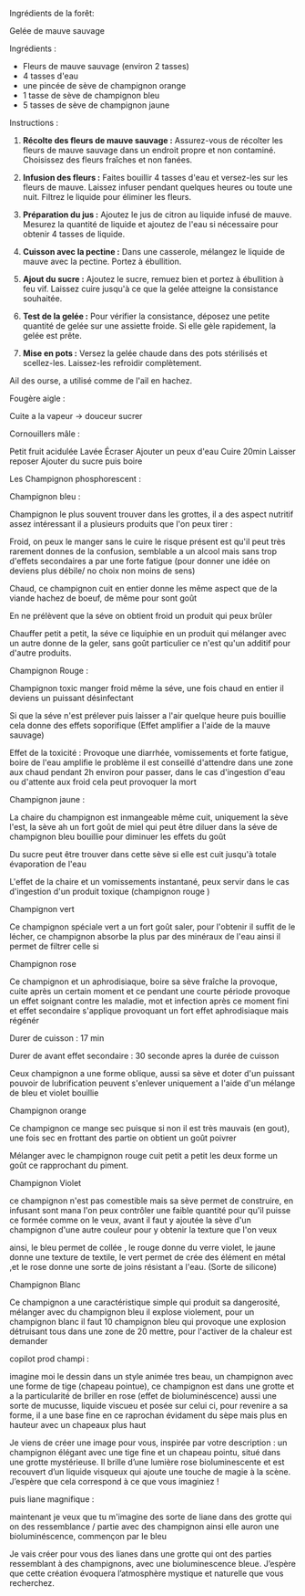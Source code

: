 

Ingrédients de la forêt:

Gelée de mauve sauvage 

Ingrédients :
- Fleurs de mauve sauvage (environ 2 tasses)
- 4 tasses d'eau
- une pincée de sève de champignon orange
- 1 tasse de sève de champignon bleu
- 5 tasses de sève de champignon jaune

Instructions :

1. **Récolte des fleurs de mauve sauvage :** Assurez-vous de récolter les fleurs de mauve sauvage dans un endroit propre et non contaminé. Choisissez des fleurs fraîches et non fanées.

2. **Infusion des fleurs :** Faites bouillir 4 tasses d'eau et versez-les sur les fleurs de mauve. Laissez infuser pendant quelques heures ou toute une nuit. Filtrez le liquide pour éliminer les fleurs.

3. **Préparation du jus :** Ajoutez le jus de citron au liquide infusé de mauve. Mesurez la quantité de liquide et ajoutez de l'eau si nécessaire pour obtenir 4 tasses de liquide.

4. **Cuisson avec la pectine :** Dans une casserole, mélangez le liquide de mauve avec la pectine. Portez à ébullition.

5. **Ajout du sucre :** Ajoutez le sucre, remuez bien et portez à ébullition à feu vif. Laissez cuire jusqu'à ce que la gelée atteigne la consistance souhaitée.

6. **Test de la gelée :** Pour vérifier la consistance, déposez une petite quantité de gelée sur une assiette froide. Si elle gèle rapidement, la gelée est prête.

7. **Mise en pots :** Versez la gelée chaude dans des pots stérilisés et scellez-les. Laissez-les refroidir complètement.


Ail des ourse, a utilisé comme de l'ail en hachez.

Fougère aigle :

Cuite a la vapeur → douceur sucrer 

Cornouillers mâle :

Petit fruit acidulée
Lavée
Écraser
Ajouter un peux d'eau
Cuire 20min
Laisser reposer
Ajouter du sucre puis boire












Les Champignon phosphorescent :

Champignon bleu :

Champignon le plus souvent trouver dans les grottes, il a des aspect nutritif assez intéressant il a plusieurs produits que l'on peux tirer :

Froid, on peux le manger sans le cuire le risque présent est qu'il peut très rarement donnes de la confusion, semblable a un alcool mais sans trop d'effets secondaires a par une forte fatigue (pour donner une idée on deviens plus débile/ no choix non moins de sens)

Chaud, ce champignon cuit en entier donne les même aspect que de la viande hachez de boeuf, de même pour sont goût

En ne prélèvent que la séve on obtient froid un produit qui peux brûler

Chauffer petit a petit, la séve ce liquiphie en un produit qui mélanger avec un autre donne de la geler, sans goût particulier ce n'est qu'un additif pour d'autre produits. 

Champignon Rouge :

Champignon toxic manger froid même la séve, une fois chaud en entier il deviens un puissant désinfectant

Si que la séve n'est prélever puis laisser a l'air quelque heure puis bouillie cela donne des effets soporifique
(Effet amplifier a l'aide de la mauve sauvage)

Effet de la toxicité :
Provoque une diarrhée, vomissements et forte fatigue, boire de l'eau amplifie le problème il est conseillé d'attendre dans une zone aux chaud pendant 2h environ pour passer, dans le cas d'ingestion d'eau ou d'attente aux froid cela peut provoquer la mort

Champignon jaune :

La chaire du champignon est inmangeable même cuit, uniquement la sève l'est, la sève ah un fort goût de miel qui peut être diluer dans la séve de champignon bleu bouillie pour diminuer les effets du goût

Du sucre peut être trouver dans cette sève si elle est cuit jusqu'à totale évaporation de l'eau

L'effet de la chaire et un vomissements instantané, peux servir dans le cas d'ingestion d'un produit toxique (champignon rouge )

Champignon vert 

Ce champignon spéciale vert a un fort goût saler, pour l'obtenir il suffit de le lécher, ce champignon absorbe la plus par des minéraux de l'eau ainsi il permet de filtrer celle si 

Champignon rose 

Ce champignon et un aphrodisiaque, boire sa sève fraîche la provoque, cuite après un certain moment et ce pendant une courte période provoque un effet soignant contre les maladie, mot et infection après ce moment fini et effet secondaire s'applique provoquant un fort effet aphrodisiaque mais régénér

Durer de cuisson : 17 min

Durer de avant effet secondaire : 30 seconde apres la durée de cuisson

Ceux champignon a une forme oblique, aussi sa sève et doter d'un puissant pouvoir de lubrification peuvent s'enlever uniquement a l'aide d'un mélange de bleu et violet bouillie 

Champignon orange

Ce champignon ce mange sec puisque si non il est très mauvais (en gout), une fois sec en frottant des partie on obtient un goût poivrer 

Mélanger avec le champignon rouge cuit petit a petit les deux forme un goût ce rapprochant du piment.




Champignon Violet

ce champignon n'est pas comestible mais sa sève permet de construire, en infusant sont mana l'on peux contrôler une faible quantité pour qu'il puisse ce formée comme on le veux, avant il faut y ajoutée la sève d'un champignon d'une autre couleur pour y obtenir la texture que l'on veux


ainsi, le bleu permet de collée , le rouge donne du verre violet, le jaune donne une texture de textile, le vert permet de crée des élément en métal ,et le rose donne une sorte de joins résistant a l'eau. (Sorte de silicone)

Champignon Blanc

Ce champignon a une caractéristique simple qui produit sa dangerosité, mélanger avec du champignon bleu il explose violement, pour un champignon blanc il faut 10 champignon bleu qui provoque une explosion détruisant tous dans une zone de 20 mettre, pour l'activer de la chaleur est demander



copilot prod champi : 

imagine moi le dessin dans un style animée tres beau, un champignon avec une forme de tige (chapeau pointue), ce champignon est dans une grotte et a la particularité de briller en rose (effet de bioluminéscence) aussi une sorte de mucusse, liquide viscueu et posée sur celui ci, pour revenire a sa forme, il a une base fine en ce raprochan évidament du sèpe mais plus en hauteur avec un chapeaux plus haut

Je viens de créer une image pour vous, inspirée par votre description : un champignon élégant avec une tige fine et un chapeau pointu, situé dans une grotte mystérieuse. Il brille d’une lumière rose bioluminescente et est recouvert d’un liquide visqueux qui ajoute une touche de magie à la scène. J’espère que cela correspond à ce que vous imaginiez !


puis liane magnifique :

maintenant je veux que tu m'imagine des sorte de liane dans des grotte qui on des ressemblance / partie avec des champignon ainsi elle auron une bioluminéscence, commençon par le bleu

Je vais créer pour vous des lianes dans une grotte qui ont des parties ressemblant à des champignons, avec une bioluminescence bleue. J’espère que cette création évoquera l’atmosphère mystique et naturelle que vous recherchez.